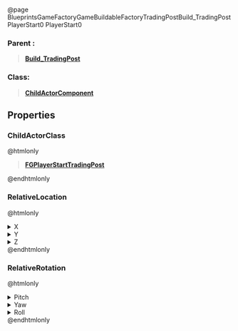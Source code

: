 @page BlueprintsGameFactoryGameBuildableFactoryTradingPostBuild_TradingPostPlayerStart0 PlayerStart0
### Parent :
<b><a href="_blueprints_game_factory_game_buildable_factory_trading_post_build__trading_post.html"><blockquote>Build_TradingPost</blockquote></a></b>
### Class:
<b><a href="_class_script_child_actor_component.html"><blockquote>ChildActorComponent</blockquote></a></b>
## Properties
### ChildActorClass
@htmlonly
<b><a href="_class_script_f_g_player_start_trading_post.html"><blockquote>FGPlayerStartTradingPost</blockquote></a></b>
@endhtmlonly

### RelativeLocation
@htmlonly
<details>
 <summary>X</summary>
<blockquote>357.93988037109375</blockquote>
</details>
<details>
 <summary>Y</summary>
<blockquote>-393.0654296875</blockquote>
</details>
<details>
 <summary>Z</summary>
<blockquote>260.00189208984375</blockquote>
</details>
@endhtmlonly

### RelativeRotation
@htmlonly
<details>
 <summary>Pitch</summary>
<blockquote>0</blockquote>
</details>
<details>
 <summary>Yaw</summary>
<blockquote>-90.00009155273438</blockquote>
</details>
<details>
 <summary>Roll</summary>
<blockquote>0</blockquote>
</details>
@endhtmlonly

